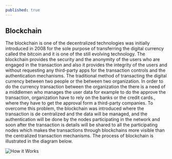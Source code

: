 ```yaml
---
published: true
---
```

##  Blockchain

The blockchain is one of the decentralized technologies was initially introduced in 2008 for the sole purpose of transferring the digital currency called the bitcoin and it is one of the still evolving technology. The blockchain provides the security and the anonymity of the users who are engaged in the transaction and also it provides the integrity of the users and without requesting any third-party apps for the transaction controls and the authentication mechanisms. The traditional method of transacting the digital currency between two people or the between two organization. In order to do the currency transaction between the organization the there is a need of a middlemen who manages the user data for example to do the approve the transaction, organization have to rely on the banks or the credit cards., where they have to get the approval form a third-party companies. To overcome this problem, the blockchain was introduced where the transaction is de centralized and the data will be managed, and the authentication will be done by the nodes participating in the network and soon after the transaction is details will be shared to all the participating nodes which makes the transactions through blockchains more visible than the centralized transaction mechanisms. The process of blockchain is illustrated in the diagram below.

 

![How it Works]({{site.baseurl}}/[https://image.slidesharecdn.com/binary-170713123240/95/binarycom-what-is-ethereum-and-how-does-it-work-9-638.jpg?cb=1499950428](https://www.google.com/url?sa=i&url=https%3A%2F%2Fwww.simplilearn.com%2Ftutorials%2Fblockchain-tutorial%2Fwhat-is-ethereum&psig=AOvVaw0W6szQi6HsgARKzjHI3G8W&ust=1721289806830000&source=images&cd=vfe&opi=89978449&ved=0CA8QjRxqFwoTCKCC-6zOrYcDFQAAAAAdAAAAABAE))
